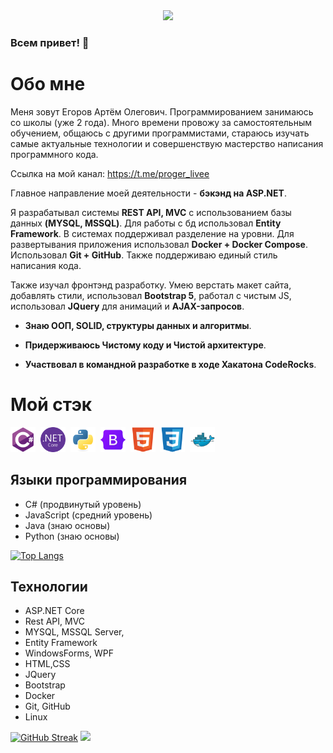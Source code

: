 <div id="header" align="center">
  <img src="https://media.giphy.com/media/M9gbBd9nbDrOTu1Mqx/giphy.gif" width="100"/>
</div>

### Всем привет! 👋

# Обо мне
Меня зовут Егоров Артём Олегович. Программированием занимаюсь со школы (уже 2 года). Много времени провожу за самостоятельным обучением, общаюсь с другими программистами, стараюсь изучать самые актуальные технологии и совершенствую мастерство написания программного кода. 

Ссылка на мой канал: https://t.me/proger_livee

Главное направление моей деятельности - **бэкэнд на ASP.NET**.

Я разрабатывал системы **REST API, MVC** c использованием базы данных **(MYSQL, MSSQL)**. Для работы с бд использовал **Entity Framework**. В системах поддерживал разделение на уровни. Для развертывания приложения использовал **Docker + Docker Compose**. Использовал **Git + GitHub**. Также поддерживаю единый стиль написания кода.

Также изучал фронтэнд разработку. Умею верстать макет сайта, добавлять стили, использовал **Bootstrap 5**, работал с чистым JS, использовал **JQuery** для анимаций и **AJAX-запросов**.  

- **Знаю ООП, SOLID, структуры данных и алгоритмы**.

- **Придерживаюсь Чистому коду и Чистой архитектуре**.

- **Участвовал в командной разработке в ходе Хакатона CodeRocks**.

# Мой стэк

<div>
  <img src="https://github.com/devicons/devicon/blob/master/icons/csharp/csharp-original.svg" title="C#" alt="C#" width="40" height="40"/>&nbsp;
  <img src="https://github.com/devicons/devicon/blob/master/icons/dotnetcore/dotnetcore-original.svg" title="dotnetcore" alt="dotnetcore" width="40" height="40"/>&nbsp;
  <img src="https://github.com/devicons/devicon/blob/master/icons/python/python-original.svg" title="Python" alt="Python" width="40" height="40"/>&nbsp;
  <img src="https://github.com/devicons/devicon/blob/master/icons/bootstrap/bootstrap-original.svg" title="bootstrap" alt="bootstrap" width="40" height="40"/>&nbsp;
  <img src="https://github.com/devicons/devicon/blob/master/icons/html5/html5-original.svg" title="html5" alt="html5" width="40" height="40"/>&nbsp;
  <img src="https://github.com/devicons/devicon/blob/master/icons/css3/css3-original.svg" title="css3" alt="css3" width="40" height="40"/>&nbsp;
  <img src="https://github.com/devicons/devicon/blob/master/icons/docker/docker-original.svg" title="docker" alt="docker" width="40" height="40"/>&nbsp;
</div>

## Языки программирования
- C# (продвинутый уровень)
- JavaScript (средний уровень)
- Java (знаю основы)
- Python (знаю основы)

[![Top Langs](https://github-readme-stats.vercel.app/api/top-langs/?username=ArtemSoftware2006)](https://github.com/anuraghazra/github-readme-stats)

## Технологии
- ASP.NET Core
- Rest API, MVC
- MYSQL, MSSQL Server,
- Entity Framework
- WindowsForms, WPF 
- HTML,CSS
- JQuery
- Bootstrap
- Docker
- Git, GitHub
- Linux

[![GitHub Streak](http://github-readme-streak-stats.herokuapp.com?user=ArtemSoftware2006&theme=dark&background=000000)](https://git.io/streak-stats)
![](https://github-profile-summary-cards.vercel.app/api/cards/profile-details?username=ArtemSoftware2006&theme=solarized_dark)
